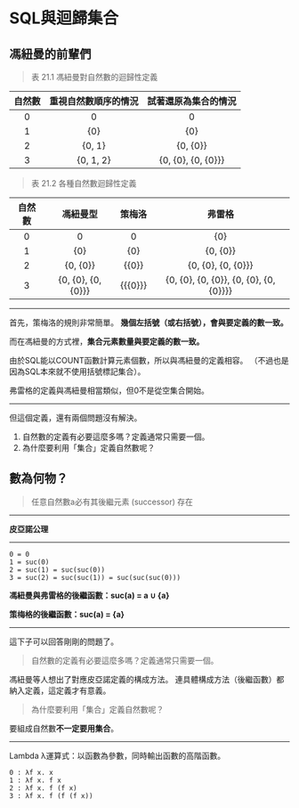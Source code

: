 # SQL與迴歸集合

## 馮紐曼的前輩們

> 表 21.1 馮紐曼對自然數的迴歸性定義

| 自然數 | 重視自然數順序的情況 | 試著還原為集合的情況 |
| :-----: | :----: | :----: |
| 0 | 0 | 0 |
| 1 | {0} | {0} |
| 2 | {0, 1} | {0, {0}} |
| 3 | {0, 1, 2} | {0, {0}, {0, {0}}} |

> 表 21.2 各種自然數迴歸性定義

| 自然數 | 馮紐曼型 | 策梅洛 | 弗雷格 |
| :-----: | :----: | :----: | :---: |
| 0 | 0 | 0 | {0} |
| 1 | {0} | {0} | {0, {0}} |
| 2 | {0, {0}} | {{0}} | {0, {0}, {0, {0}}} |
| 3 | {0, {0}, {0, {0}}} | {{{0}}} | {0, {0}, {0, {0}}, {0, {0}, {0, {0}}}} |

---

首先，策梅洛的規則非常簡單。
**幾個左括號（或右括號），會與要定義的數一致。**

而在馮紐曼的方式裡，**集合元素數量與要定義的數一致。**

由於SQL能以COUNT函數計算元素個數，所以與馮紐曼的定義相容。
（不過也是因為SQL本來就不使用括號標記集合）。

弗雷格的定義與馮紐曼相當類似，但0不是從空集合開始。

---

但這個定義，還有兩個問題沒有解決。

1. 自然數的定義有必要這麼多嗎？定義通常只需要一個。
2. 為什麼要利用「集合」定義自然數呢？

## 數為何物？

> 任意自然數a必有其後繼元素 (successor) 存在

---

**皮亞諾公理**

---

```
0 = 0
1 = suc(0)
2 = suc(1) = suc(suc(0))
3 = suc(2) = suc(suc(1)) = suc(suc(suc(0)))
```

**馮紐曼與弗雷格的後繼函數：suc(a) = a ∪ {a}**

**策梅格的後繼函數：suc(a) = {a}**

---

這下子可以回答剛剛的問題了。

> 自然數的定義有必要這麼多嗎？定義通常只需要一個。

馮紐曼等人想出了對應皮亞諾定義的構成方法。
連具體構成方法（後繼函數）都納入定義，這定義才有意義。

> 為什麼要利用「集合」定義自然數呢？

要組成自然數**不一定要用集合**。

---

Lambda λ運算式：以函數為參數，同時輸出函數的高階函數。

```
0 : λf x. x
1 : λf x. f x
2 : λf x. f (f x)
3 : λf x. f (f (f x))
```
